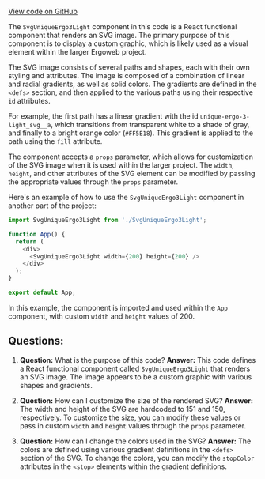 [View code on GitHub](https://github.com/ergoplatform/ergoweb/components/icons/UniqueErgo3Light.js)

The `SvgUniqueErgo3Light` component in this code is a React functional component that renders an SVG image. The primary purpose of this component is to display a custom graphic, which is likely used as a visual element within the larger Ergoweb project.

The SVG image consists of several paths and shapes, each with their own styling and attributes. The image is composed of a combination of linear and radial gradients, as well as solid colors. The gradients are defined in the `<defs>` section, and then applied to the various paths using their respective `id` attributes.

For example, the first path has a linear gradient with the id `unique-ergo-3-light_svg__a`, which transitions from transparent white to a shade of gray, and finally to a bright orange color (`#FF5E18`). This gradient is applied to the path using the `fill` attribute.

The component accepts a `props` parameter, which allows for customization of the SVG image when it is used within the larger project. The `width`, `height`, and other attributes of the SVG element can be modified by passing the appropriate values through the `props` parameter.

Here's an example of how to use the `SvgUniqueErgo3Light` component in another part of the project:

```javascript
import SvgUniqueErgo3Light from './SvgUniqueErgo3Light';

function App() {
  return (
    <div>
      <SvgUniqueErgo3Light width={200} height={200} />
    </div>
  );
}

export default App;
```

In this example, the component is imported and used within the `App` component, with custom `width` and `height` values of 200.
## Questions: 
 1. **Question:** What is the purpose of this code?
   **Answer:** This code defines a React functional component called `SvgUniqueErgo3Light` that renders an SVG image. The image appears to be a custom graphic with various shapes and gradients.

2. **Question:** How can I customize the size of the rendered SVG?
   **Answer:** The width and height of the SVG are hardcoded to 151 and 150, respectively. To customize the size, you can modify these values or pass in custom `width` and `height` values through the `props` parameter.

3. **Question:** How can I change the colors used in the SVG?
   **Answer:** The colors are defined using various gradient definitions in the `<defs>` section of the SVG. To change the colors, you can modify the `stopColor` attributes in the `<stop>` elements within the gradient definitions.